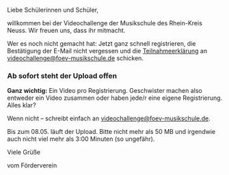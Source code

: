 Liebe Schülerinnen und Schüler,

willkommen bei der Videochallenge der Musikschule des Rhein-Kreis Neuss. Wir freuen uns, dass ihr mitmacht.

Wer es noch nicht gemacht hat: Jetzt ganz schnell registrieren, die Bestätigung der E-Mail nicht vergessen und die [Teilnahmeerklärung](Teilnahmeerklaerung.pdf) an [videochallenge@foev-musikschule.de](mailto:videochallenge@foev-musikschule.de) schicken.

### Ab sofort steht der Upload offen

__Ganz wichtig:__ Ein Video pro Registrierung. Geschwister machen also entweder ein Video zusammen oder haben jede/r eine eigene Registrierung. Alles klar?

Wenn nicht – schreibt einfach an [videochallenge@foev-musikschule.de](mailto:videochallenge@foev-musikschule.de).

Bis zum 08.05. läuft der Upload. Bitte nicht mehr als 50 MB und irgendwie auch nicht viel mehr als 3:00 Minuten (so ungefähr).

Viele Grüße

vom Förderverein
